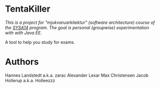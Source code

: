 TentaKiller
===========

_This is a project for "mjukvaruarkitektur" (software architecture) course of
the [SYSA14][] program. The goal is personal (groupwise) experimentation with
with Java EE._

A tool to help you study for exams.

# Authors
Hannes Landstedt a.k.a. zarac
Alexander Lexar
Max Christensen
Jacob Hollerup a.k.a. Holleezzz

[SYSA14]:http://www.ics.lu.se/utbildning/kurser/sysa14
